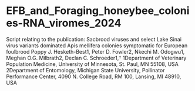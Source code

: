 # EFB_and_Foraging_honeybee_colonies-RNA_viromes_2024
Script relating to the publication: 
Sacbrood viruses and select Lake Sinai virus variants dominated Apis mellifera colonies symptomatic for European foulbrood
Poppy J. Hesketh-Best1, Peter D. Fowler2, Nkechi M. Odogwu1, Meghan O.G. Milbrath2, Declan C. Schroeder1,†
1Department of Veterinary Population Medicine, University of Minnesota, St. Paul, MN 55108, USA
2Department of Entomology, Michigan State University, Pollinator Performance Center, 4090 N. College Road, RM 100, Lansing, MI 48910, USA

